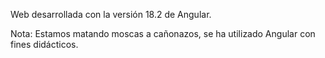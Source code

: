 Web desarrollada con la versión 18.2 de Angular.

Nota: Estamos matando moscas a cañonazos, se ha utilizado Angular con fines didácticos.